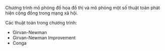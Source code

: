Chương trình mô phỏng đồ họa đồ thị và mô phỏng một số thuật toán phát hiện cộng đồng trong mạng xã hội.

Các thuật toán trong chương trình:
- Girvan-Newman
- Girvan-Newman Improvement
- Conga
